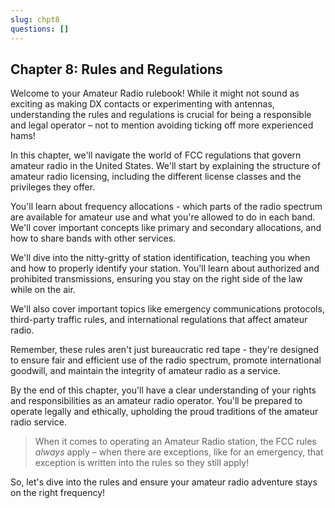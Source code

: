 ```yaml
---
slug: chpt8
questions: []
---
```


## Chapter 8: Rules and Regulations

Welcome to your Amateur Radio rulebook! While it might not sound as exciting as making DX contacts or experimenting with antennas, understanding the rules and regulations is crucial for being a responsible and legal operator – not to mention avoiding ticking off more experienced hams!

In this chapter, we'll navigate the world of FCC regulations that govern amateur radio in the United States. We'll start by explaining the structure of amateur radio licensing, including the different license classes and the privileges they offer.

You'll learn about frequency allocations - which parts of the radio spectrum are available for amateur use and what you're allowed to do in each band. We'll cover important concepts like primary and secondary allocations, and how to share bands with other services.

We'll dive into the nitty-gritty of station identification, teaching you when and how to properly identify your station. You'll learn about authorized and prohibited transmissions, ensuring you stay on the right side of the law while on the air.

We'll also cover important topics like emergency communications protocols, third-party traffic rules, and international regulations that affect amateur radio.

Remember, these rules aren't just bureaucratic red tape - they're designed to ensure fair and efficient use of the radio spectrum, promote international goodwill, and maintain the integrity of amateur radio as a service.

By the end of this chapter, you'll have a clear understanding of your rights and responsibilities as an amateur radio operator. You'll be prepared to operate legally and ethically, upholding the proud traditions of the amateur radio service.

> When it comes to operating an Amateur Radio station, the FCC rules *always* apply – when there are exceptions, like for an emergency, that exception is written into the rules so they still apply!

So, let's dive into the rules and ensure your amateur radio adventure stays on the right frequency!